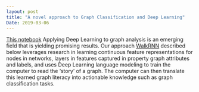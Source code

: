 ```yaml
---
layout: post
title: "A novel approach to Graph Classification and Deep Learning"
Date: 2019-03-06
---
```

[This notebook](https://github.com/dtylor/dtylor.github.io/blob/master/novelapproach.ipynb) Applying Deep Learning to graph analysis is an emerging field that is yielding promising results. Our approach [WalkRNN](https://github.com/dtylor/WalkRNN) described below leverages research in learning continuous feature representations for nodes in networks, layers in features captured in property graph attributes and labels, and uses Deep Learning language modeling to train the computer to read the ‘story’ of a graph. The computer can then translate this learned graph literacy into actionable knowledge such as graph classification tasks.
